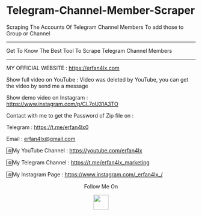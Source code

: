 # Telegram-Channel-Member-Scraper
Scraping The Accounts Of Telegram Channel Members To add those to Group or Channel
***
 Get To Know The Best Tool To Scrape Telegram Channel Members
***

 MY OFFICIAL WEBSITE : https://erfan4lx.com

Show full video on YouTube : Video was deleted by YouTube, you can get the video by send me a message

Show demo video on Instagram : https://www.instagram.com/p/CL7oU31A3TO

Contact with me to get the Password of Zip file on :

 Telegram : https://t.me/erfan4lx0
  
 Email : erfan4lx@gmail.com

🆔My YouTube Channel : https://youtube.com/erfan4lx

🆔My Telegram Channel : https://t.me/erfan4lx_marketing

🆔My Instagram Page : https://www.instagram.com/_erfan4lx_/

<p align="center">
  Follow Me On
</p>
<p align="center">
  <a href="https://www.youtube.com/c/erfan4lx?sub_confirmation=1">
    <img src="https://www.iconsdb.com/icons/preview/black/youtube-4-xxl.png" width="40" height="40">
  </a>
</p>
